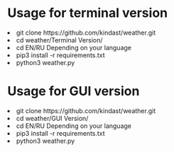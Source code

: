 # Usage for terminal version
 <li>git clone https://github.com/kindast/weather.git
 <li>cd weather/Terminal Version/
 <li>cd EN/RU Depending on your language
 <li>pip3 install -r requirements.txt
 <li>python3 weather.py

# Usage for GUI version
<li>git clone https://github.com/kindast/weather.git
<li>cd weather/GUI Version/
<li>cd EN/RU Depending on your language
<li>pip3 install -r requirements.txt
<li>python3 weather.py
